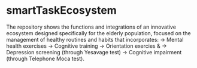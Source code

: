 # smartTaskEcosystem
The repository shows the functions and integrations of an innovative ecosystem designed specifically for the elderly population, focused on the management of healthy routines and habits that incorporates:
  -> Mental health exercises
  -> Cognitive training
  -> Orientation exercies
  &
  -> Depression screening (through Yesavage test)
  -> Cognitive impairment (through Telephone Moca test).

